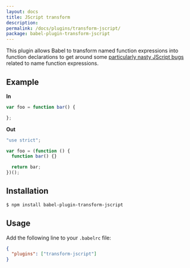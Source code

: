 ```yaml
---
layout: docs
title: JScript transform
description:
permalink: /docs/plugins/transform-jscript/
package: babel-plugin-transform-jscript
---
```


This plugin allows Babel to transform named function expressions into function declarations to get around some
[particularly nasty JScript bugs](https://kangax.github.io/nfe/#jscript-bugs) related to name
function expressions.

## Example

**In**

```javascript
var foo = function bar() {

};
```

**Out**

```javascript
"use strict";

var foo = (function () {
  function bar() {}

  return bar;
})();
```

## Installation

```sh
$ npm install babel-plugin-transform-jscript
```

## Usage

Add the following line to your `.babelrc` file:

```json
{
  "plugins": ["transform-jscript"]
}
```
